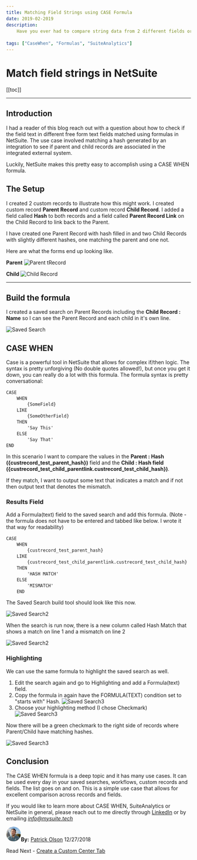 ```yaml
---
title: Matching Field Strings using CASE Formula
date: 2019-02-2019
description:
    Have you ever had to compare string data from 2 different fields or across joined records? It is very easy to match the string of two free form text fields using a CASE WHEN formula

tags: ["CaseWhen", "Formulas", "SuiteAnalytics"]
---
```


# Match field strings in NetSuite

[[toc]]

---

## Introduction

I had a reader of this blog reach out with a question about how to check if the field text in different free form text fields matched using formulas in NetSuite. The use case involved matching a hash generated by an integration to see if parent and child records are associated in the integrated external system.

Luckily, NetSuite makes this pretty easy to accomplish using a CASE WHEN formula.

## The Setup

I created 2 custom records to illustrate how this might work. I created custom record **Parent Record** and custom record **Child Record**. I added a field called **Hash** to both records and a field called **Parent Record Link** on the Child Record to link back to the Parent.

I have created one Parent Record with hash filled in and two Child Records with slightly different hashes, one matching the parent and one not.

Here are what the forms end up looking like.

**Parent**
![Parent tRecord](https://i.imgur.com/HAc0i0T.png "Parent Record")


**Child**
![Child Record](https://i.imgur.com/B9BhDlq.png "Child Record")


---

## Build the formula

I created a saved search on Parent Records including the **Child Record : Name** so I can see the Parent Record and each child in it's own line.

![Saved Search](https://i.imgur.com/40LAoZ1.png "Saved Search")

## CASE WHEN

Case is a powerful tool in NetSuite that allows for complex if/then logic. The syntax is pretty unforgiving (No double quotes allowed!), but once you get it down, you can really do a lot with this formula. The formula syntax is pretty conversational:

    CASE
        WHEN
            {SomeField}
        LIKE
            {SomeOtherField}
        THEN
            'Say This'
        ELSE
            'Say That'
    END

In this scenario I want to compare the values in the **Parent : Hash ({custrecord_test_parent_hash})** field and the **Child : Hash field ({custrecord_test_child_parentlink.custrecord_test_child_hash})**. 

If they match, I want to output some text that indicates a match and if not then output text that denotes the mismatch.

### Results Field

Add a Formula(text) field to the saved search and add this formula. (Note - the formula does not have to be entered and tabbed like below. I wrote it that way for readability)

    CASE 
        WHEN
            {custrecord_test_parent_hash}
        LIKE
            {custrecord_test_child_parentlink.custrecord_test_child_hash}
        THEN
            'HASH MATCH'
        ELSE
            'MISMATCH' 
        END

The Saved Search build tool should look like this now.

![Saved Search2](https://i.imgur.com/VDNJ0Ni.png "Saved Search with Formula")

When the search is run now, there is a new column called Hash Match that shows a match on line 1 and a mismatch on line 2

![Saved Search2](https://i.imgur.com/kNHOLq5.png "Saved Search with Formula - Results")

### Highlighting

We can use the same formula to highlight the saved search as well. 
1. Edit the search again and go to Highlighting and add a Formula(text) field. 
2. Copy the formula in again have the FORMULA(TEXT) condition set to "starts with" Hash.
    ![Saved Search3](https://i.imgur.com/BQaaS07.png "Saved Search with Formula - Highlighting")
3. Choose your highlighting method (I chose Checkmark)
    ![Saved Search3](https://i.imgur.com/E10oEFH.png "Saved Search with Formula - Highlighting Method")

Now there will be a green checkmark to the right side of records where Parent/Child have matching hashes.

![Saved Search3](https://i.imgur.com/gOtIWZk.png "Saved Search with Formula - Highlighting Method")



## Conclusion

The CASE WHEN formula is a deep topic and it has many use cases. It can be used every day in your saved searches, workflows, custom records and fields. The list goes on and on. This is a simple use case that allows for excellent comparison across records and fields.

If you would like to learn more about CASE WHEN, SuiteAnalytics or NetSuite in general, please reach out to me directly through [LinkedIn](https://www.linkedin.com/in/patrick-olson-pmp-csm-137a9435/) or by emailing [*info@mysuite.tech*](mailto:info@mysuite.tech)

<a href="https://www.linkedin.com/in/patrick-olson-pmp-csm-137a9435/" target="_blank"><img src="./img/profile.jpg" title="Patrick Olson - LinkedIn Profile" alt="Patrick Olson - LinkedIn Profile" width=8% height="auto" style="border-radius: 50%;"></a>**By:** [Patrick Olson](https://www.linkedin.com/in/patrick-olson-pmp-csm-137a9435/)
12/27/2018 

<div class="sharethis-inline-share-buttons"></div>

<TagList />

Read Next - [Create a Custom Center Tab](https://mysuite.tech/blog/suiteanalyticsworkbook.html)